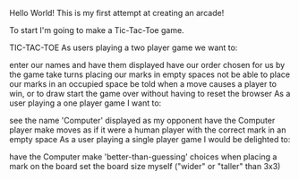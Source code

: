 Hello World!
This is my first attempt at creating an arcade!

To start I'm going to make a Tic-Tac-Toe game.

TIC-TAC-TOE
As users playing a two player game we want to:

enter our names and have them displayed
have our order chosen for us by the game
take turns placing our marks in empty spaces
not be able to place our marks in an occupied space
be told when a move causes a player to win, or to draw
start the game over without having to reset the browser
As a user playing a one player game I want to:

see the name 'Computer' displayed as my opponent
have the Computer player make moves as if it were a human player with the correct mark in an empty space
As a user playing a single player game I would be delighted to:

have the Computer make 'better-than-guessing' choices when placing a mark on the board
set the board size myself ("wider" or "taller" than 3x3)
